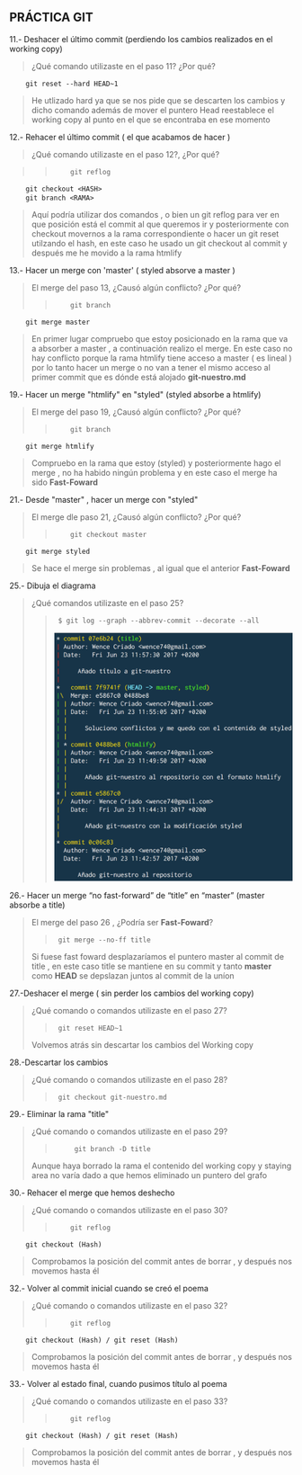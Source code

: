 ## PRÁCTICA GIT

 
11.- Deshacer el último commit (perdiendo los cambios realizados 
en 	el working copy)

>	¿Qué comando utilizaste en el paso 11? ¿Por qué?
	
>>		
		git reset --hard HEAD~1
		
> He utlizado hard ya que se nos pide que se descarten los cambios y dicho comando además de mover el puntero Head reestablece el working copy al punto en el que se encontraba en ese momento	


12.- Rehacer el último commit ( el que acabamos de hacer )

> ¿Qué comando utilizaste en el paso 12?, ¿Por qué?

>>		   git reflog
		git checkout <HASH>
		git branch <RAMA>

>    Aquí podría utilizar dos comandos , o bien un git reflog para
		ver en que posición está el commit al que queremos ir
		y posteriormente con checkout movernos a 
		la rama correspondiente o hacer un git reset
		utilzando el hash, en este	caso he usado un git
		checkout al commit y después me he movido a la rama htmlify
		

13.- Hacer un merge con 'master'  ( styled absorve a master )

> El merge del paso 13, ¿Causó algún conflicto? ¿Por qué?
>>		   git branch
		git merge master
> En primer lugar compruebo que estoy posicionado en la rama
 que va a absorber a master , a continuación realizo el merge. En este caso no hay conflicto porque la rama htmlify tiene acceso a master ( es lineal ) por lo tanto hacer un merge o no van a tener el mismo acceso al primer commit que es dónde está alojado **git-nuestro.md**
 

19.- Hacer un merge "htmlify" en "styled" (styled absorbe a htmlify)
>El merge del paso 19, ¿Causó algún conflicto? ¿Por qué?
>>		   git branch
		git merge htmlify
>Compruebo en la rama que estoy (styled) y posteriormente hago el merge , no ha habido ningún problema y en este caso el merge ha sido **Fast-Foward**

21.- Desde "master" , hacer un merge con "styled"
>El merge dle paso 21, ¿Causó algún conflicto? ¿Por qué?
>>		   git checkout master
		git merge styled
>Se hace el merge sin problemas , al igual que el anterior **Fast-Foward**

25.- Dibuja el diagrama
>¿Qué comandos utilizaste en el paso 25?
>> 		$ git log --graph --abbrev-commit --decorate --all
>>	![captura](/graph.tiff)


26.- Hacer un merge “no fast-forward” de “title” en “master” (master absorbe a title) 
>El merge del paso 26 , ¿Podría ser **Fast-Foward**?
>> 		git merge --no-ff title
>Si fuese fast foward desplazaríamos el puntero master al commit de title , en este caso title se mantiene en su commit y tanto **master** como **HEAD** se depslazan juntos al commit de la uníon

27.-Deshacer el merge ( sin perder los cambios del working copy)
>¿Qué comando o comandos utilizaste en el paso 27?
>>		git reset HEAD~1
>Volvemos atrás sin descartar los cambios del Working copy

28.-Descartar los cambios
>¿Qué comando o comandos utilizaste en el paso 28?
>>		git checkout git-nuestro.md

29.- Eliminar la rama "title"
>¿Qué comando o comandos utilizaste en el paso 29?
>>			git branch -D title
> Aunque haya borrado la rama el contenido del working copy y staying area no varía dado a que hemos eliminado un puntero del grafo

30.- Rehacer el merge que hemos deshecho
>¿Qué comando o comandos utilizaste en el paso 30?
>>		   git reflog
		git checkout (Hash)
> Comprobamos la posición del commit antes de borrar , y después nos movemos hasta él		

32.- Volver al commit inicial cuando se creó el poema
>¿Qué comando o comandos utilizaste en el paso 32?
>>		   git reflog
		git checkout (Hash) / git reset (Hash)
>Comprobamos la posición del commit antes de borrar , y después nos movemos hasta él			

33.- Volver al estado final, cuando pusimos título al poema
>¿Qué comando o comandos utilizaste en el paso 33?
>>		   git reflog
		git checkout (Hash) / git reset (Hash)
>Comprobamos la posición del commit antes de borrar , y después nos movemos hasta él	

